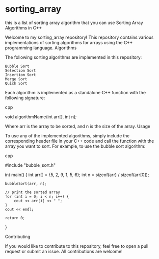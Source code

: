 # sorting_array
this is a list of sorting array algorithm that you can use
Sorting Array Algorithms in C++

Welcome to my sorting_array repository! This repository contains various implementations of sorting algorithms for arrays using the C++ programming language.
Algorithms

The following sorting algorithms are implemented in this repository:

    Bubble Sort
    Selection Sort
    Insertion Sort
    Merge Sort
    Quick Sort

Each algorithm is implemented as a standalone C++ function with the following signature:

cpp

void algorithmName(int arr[], int n);

Where arr is the array to be sorted, and n is the size of the array.
Usage

To use any of the implemented algorithms, simply include the corresponding header file in your C++ code and call the function with the array you want to sort. For example, to use the bubble sort algorithm:

cpp

#include "bubble_sort.h"

int main() {
    int arr[] = {5, 2, 9, 1, 5, 6};
    int n = sizeof(arr) / sizeof(arr[0]);

    bubbleSort(arr, n);

    // print the sorted array
    for (int i = 0; i < n; i++) {
        cout << arr[i] << " ";
    }
    cout << endl;

    return 0;
}

Contributing

If you would like to contribute to this repository, feel free to open a pull request or submit an issue. All contributions are welcome!
